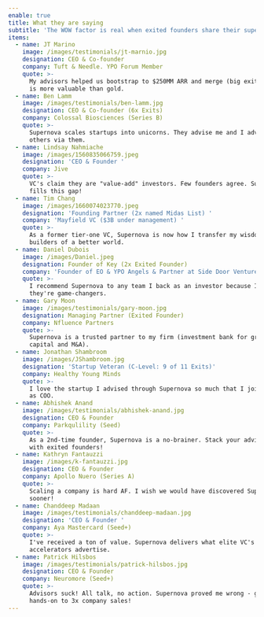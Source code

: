 ```yaml
---
enable: true
title: What they are saying
subtitle: 'The WOW factor is real when exited founders share their superpowers. '
items:
  - name: JT Marino
    image: /images/testimonials/jt-marnio.jpg
    designation: CEO & Co-founder
    company: Tuft & Needle. YPO Forum Member
    quote: >-
      My advisors helped us bootstrap to $250MM ARR and merge (big exit). Wisdom
      is more valuable than gold.
  - name: Ben Lamm
    image: /images/testimonials/ben-lamm.jpg
    designation: CEO & Co-founder (6x Exits)
    company: Colossal Biosciences (Series B)
    quote: >-
      Supernova scales startups into unicorns. They advise me and I advise
      others via them.
  - name: Lindsay Nahmiache
    image: /images/1560835066759.jpeg
    designation: 'CEO & Founder '
    company: Jive
    quote: >-
      VC's claim they are "value-add" investors. Few founders agree. Supernova
      fills this gap! 
  - name: Tim Chang
    image: /images/1660074023770.jpeg
    designation: 'Founding Partner (2x named Midas List) '
    company: 'Mayfield VC ($3B under management) '
    quote: >-
      As a former tier-one VC, Supernova is now how I transfer my wisdom to
      builders of a better world.
  - name: Daniel Dubois
    image: /images/Daniel.jpeg
    designation: Founder of Key (2x Exited Founder)
    company: 'Founder of EO & YPO Angels & Partner at Side Door Ventures ($100M Fund) '
    quote: >-
      I recommend Supernova to any team I back as an investor because I know
      they're game-changers. 
  - name: Gary Moon
    image: /images/testimonials/gary-moon.jpg
    designation: Managing Partner (Exited Founder)
    company: Nfluence Partners
    quote: >-
      Supernova is a trusted partner to my firm (investment bank for growth
      capital and M&A).
  - name: Jonathan Shambroom
    image: /images/JShambroom.jpg
    designation: 'Startup Veteran (C-Level: 9 of 11 Exits)'
    company: Healthy Young Minds
    quote: >-
      I love the startup I advised through Supernova so much that I joined them
      as COO.
  - name: Abhishek Anand
    image: /images/testimonials/abhishek-anand.jpg
    designation: CEO & Founder
    company: Parkqulility (Seed)
    quote: >-
      As a 2nd-time founder, Supernova is a no-brainer. Stack your advisory team
      with exited founders! 
  - name: Kathryn Fantauzzi
    image: /images/k-fantauzzi.jpg
    designation: CEO & Founder
    company: Apollo Nuero (Series A)
    quote: >-
      Scaling a company is hard AF. I wish we would have discovered Supernova
      sooner! 
  - name: Chanddeep Madaan
    image: /images/testimonials/chanddeep-madaan.jpg
    designation: 'CEO & Founder '
    company: Aya Mastercard (Seed+)
    quote: >-
      I've received a ton of value. Supernova delivers what elite VC's and
      accelerators advertise. 
  - name: Patrick Hilsbos
    image: /images/testimonials/patrick-hilsbos.jpg
    designation: CEO & Founder
    company: Neuromore (Seed+)
    quote: >-
      Advisors suck! All talk, no action. Supernova proved me wrong - got
      hands-on to 3x company sales!
---
```


